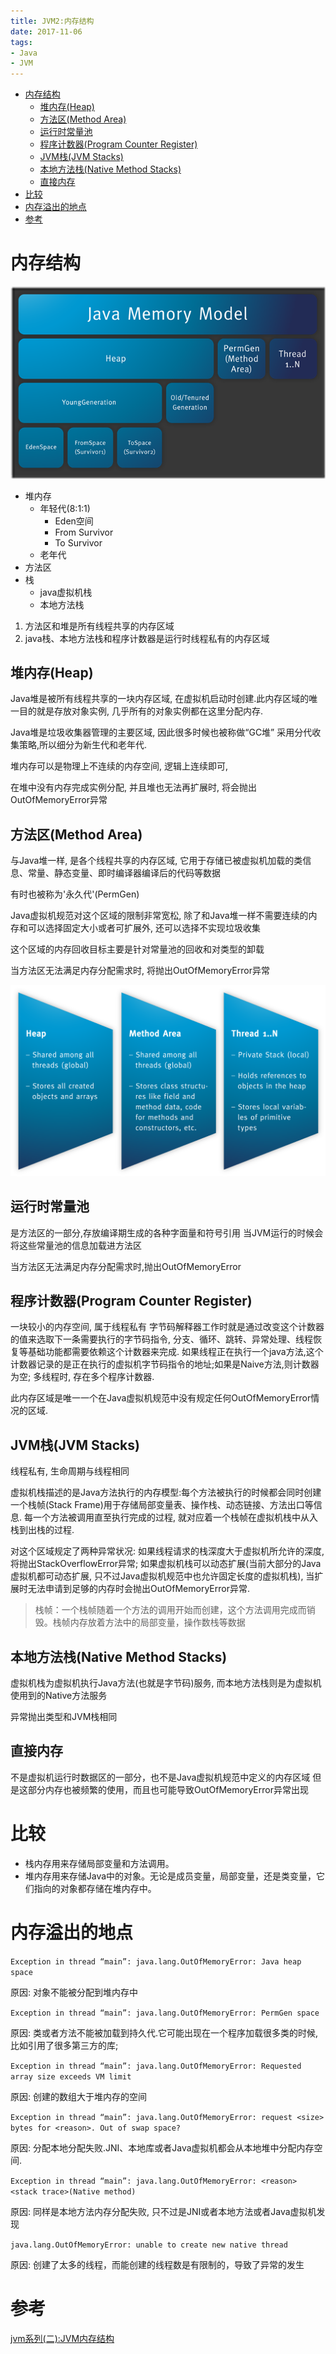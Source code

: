 ```yaml
---
title: JVM2:内存结构
date: 2017-11-06
tags:
- Java
- JVM
---
```

<!-- TOC -->

- [内存结构](#内存结构)
    - [堆内存(Heap)](#堆内存heap)
    - [方法区(Method Area)](#方法区method-area)
    - [运行时常量池](#运行时常量池)
    - [程序计数器(Program Counter Register)](#程序计数器program-counter-register)
    - [JVM栈(JVM Stacks)](#jvm栈jvm-stacks)
    - [本地方法栈(Native Method Stacks)](#本地方法栈native-method-stacks)
    - [直接内存](#直接内存)
- [比较](#比较)
- [内存溢出的地点](#内存溢出的地点)
- [参考](#参考)

<!-- /TOC -->

# 内存结构

![内存结构](./img/jvm01.png)

* 堆内存
    * 年轻代(8:1:1)
        * Eden空间
        * From Survivor
        * To Survivor
    * 老年代
* 方法区
* 栈
    * java虚拟机栈
    * 本地方法栈

1. 方法区和堆是所有线程共享的内存区域
2. java栈、本地方法栈和程序计数器是运行时线程私有的内存区域


## 堆内存(Heap)


Java堆是被所有线程共享的一块内存区域, 在虚拟机启动时创建.此内存区域的唯一目的就是存放对象实例, 几乎所有的对象实例都在这里分配内存.

Java堆是垃圾收集器管理的主要区域, 因此很多时候也被称做“GC堆”
采用分代收集策略,所以细分为新生代和老年代.

堆内存可以是物理上不连续的内存空间, 逻辑上连续即可, 

在堆中没有内存完成实例分配, 并且堆也无法再扩展时, 将会抛出OutOfMemoryError异常

## 方法区(Method Area)

与Java堆一样, 是各个线程共享的内存区域, 它用于存储已被虚拟机加载的类信息、常量、静态变量、即时编译器编译后的代码等数据

有时也被称为'永久代'(PermGen)

Java虚拟机规范对这个区域的限制非常宽松, 除了和Java堆一样不需要连续的内存和可以选择固定大小或者可扩展外, 还可以选择不实现垃圾收集

这个区域的内存回收目标主要是针对常量池的回收和对类型的卸载

当方法区无法满足内存分配需求时, 将抛出OutOfMemoryError异常

![](./img/jvm02.png)

## 运行时常量池

是方法区的一部分,存放编译期生成的各种字面量和符号引用
当JVM运行的时候会将这些常量池的信息加载进方法区

当方法区无法满足内存分配需求时,抛出OutOfMemoryError

## 程序计数器(Program Counter Register)

一块较小的内存空间, 属于线程私有
字节码解释器工作时就是通过改变这个计数器的值来选取下一条需要执行的字节码指令, 分支、循环、跳转、异常处理、线程恢复等基础功能都需要依赖这个计数器来完成.
如果线程正在执行一个java方法,这个计数器记录的是正在执行的虚拟机字节码指令的地址;如果是Naive方法,则计数器为空;
多线程时, 存在多个程序计数器.

此内存区域是唯一一个在Java虚拟机规范中没有规定任何OutOfMemoryError情况的区域.

## JVM栈(JVM Stacks)

线程私有, 生命周期与线程相同

虚拟机栈描述的是Java方法执行的内存模型:每个方法被执行的时候都会同时创建一个栈帧(Stack Frame)用于存储局部变量表、操作栈、动态链接、方法出口等信息.
每一个方法被调用直至执行完成的过程, 就对应着一个栈帧在虚拟机栈中从入栈到出栈的过程.

对这个区域规定了两种异常状况:
如果线程请求的栈深度大于虚拟机所允许的深度, 将抛出StackOverflowError异常;
如果虚拟机栈可以动态扩展(当前大部分的Java虚拟机都可动态扩展, 只不过Java虚拟机规范中也允许固定长度的虚拟机栈), 当扩展时无法申请到足够的内存时会抛出OutOfMemoryError异常.

> 栈帧：一个栈帧随着一个方法的调用开始而创建，这个方法调用完成而销毁。栈帧内存放着方法中的局部变量，操作数栈等数据

## 本地方法栈(Native Method Stacks)

虚拟机栈为虚拟机执行Java方法(也就是字节码)服务, 
而本地方法栈则是为虚拟机使用到的Native方法服务

异常抛出类型和JVM栈相同

## 直接内存

不是虚拟机运行时数据区的一部分，也不是Java虚拟机规范中定义的内存区域
但是这部分内存也被频繁的使用，而且也可能导致OutOfMemoryError异常出现

# 比较

* 栈内存用来存储局部变量和方法调用。
* 堆内存用来存储Java中的对象。无论是成员变量，局部变量，还是类变量，它们指向的对象都存储在堆内存中。


# 内存溢出的地点

`Exception in thread “main”: java.lang.OutOfMemoryError: Java heap space`

原因: 对象不能被分配到堆内存中

`Exception in thread “main”: java.lang.OutOfMemoryError: PermGen space`

原因: 类或者方法不能被加载到持久代.它可能出现在一个程序加载很多类的时候, 比如引用了很多第三方的库;

`Exception in thread “main”: java.lang.OutOfMemoryError: Requested array size exceeds VM limit`

原因: 创建的数组大于堆内存的空间

`Exception in thread “main”: java.lang.OutOfMemoryError: request <size> bytes for <reason>. Out of swap space?`

原因: 分配本地分配失败.JNI、本地库或者Java虚拟机都会从本地堆中分配内存空间.

`Exception in thread “main”: java.lang.OutOfMemoryError: <reason> <stack trace>(Native method)`

原因: 同样是本地方法内存分配失败, 只不过是JNI或者本地方法或者Java虚拟机发现

`java.lang.OutOfMemoryError: unable to create new native thread`

原因: 创建了太多的线程，而能创建的线程数是有限制的，导致了异常的发生

# 参考

[jvm系列(二):JVM内存结构](http://www.ityouknow.com/jvm/2017/08/25/jvm-memory-structure.html)